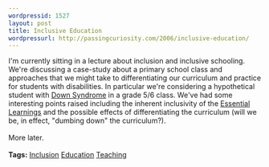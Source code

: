 ```yaml
---
wordpressid: 1527
layout: post
title: Inclusive Education
wordpressurl: http://passingcuriosity.com/2006/inclusive-education/
---
```

I'm currently sitting in a lecture about inclusion and inclusive schooling. We're discussing a case-study about a primary school class and approaches that we might take to differentiating our curriculum and practice for students with disabilities. In particular we're considering a hypothetical student with <a href="http://en.wikipedia.org/wiki/Down_syndrome">Down Syndrome</a> in a grade 5/6 class. We've had some interesting points raised including the inherent inclusivity of the <a href="http://www.ltag.education.tas.gov.au/references.htm#ELsresources">Essential Learnings</a> and the possible effects of differentiating the curriculum (will we be, in effect, "dumbing down" the curriculum?).<br /><br />More later.<br /><br /><span class="tags"><strong>Tags:</strong> <a rel="tag" href="http://del.icio.us/thsutton/inclusion">Inclusion</a> <a rel="tag" href="http://del.icio.us/thsutton/education">Education</a> <a rel="tag" href="http://del.icio.us/thsutton/teaching">Teaching</a></span>

